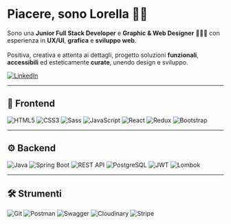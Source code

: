 # Piacere, sono Lorella 👋🏻

Sono una **Junior Full Stack Developer** e **Graphic & Web Designer** 👩🏻‍💻 con esperienza in **UX/UI**, **grafica** e **sviluppo web**.  
<br>Positiva, creativa e attenta ai dettagli, progetto soluzioni **funzionali**, **accessibili** ed esteticamente **curate**, unendo design e sviluppo.

[![LinkedIn](https://img.shields.io/badge/LinkedIn-0077B5?style=for-the-badge&logo=linkedin&logoColor=white)](https://www.linkedin.com/in/lorella-marino)

---

## 🎨 Frontend

![HTML5](https://img.shields.io/badge/HTML5-E34F26?style=for-the-badge&logo=html5&logoColor=white)
![CSS3](https://img.shields.io/badge/CSS3-1572B6?style=for-the-badge&logo=css3&logoColor=white)
![Sass](https://img.shields.io/badge/Sass-CC6699?style=for-the-badge&logo=sass&logoColor=white)
![JavaScript](https://img.shields.io/badge/JavaScript-F7DF1E?style=for-the-badge&logo=javascript&logoColor=black)
![React](https://img.shields.io/badge/React-61DAFB?style=for-the-badge&logo=react&logoColor=black)
![Redux](https://img.shields.io/badge/Redux-764ABC?style=for-the-badge&logo=redux&logoColor=white)
![Bootstrap](https://img.shields.io/badge/Bootstrap-7952B3?style=for-the-badge&logo=bootstrap&logoColor=white)

---

## ⚙️ Backend

![Java](https://img.shields.io/badge/Java-ED8B00?style=for-the-badge&logo=openjdk&logoColor=white)
![Spring Boot](https://img.shields.io/badge/Spring_Boot-6DB33F?style=for-the-badge&logo=springboot&logoColor=white)
![REST API](https://img.shields.io/badge/API-005571?style=for-the-badge&logo=apachespark&logoColor=white)
![PostgreSQL](https://img.shields.io/badge/PostgreSQL-4169E1?style=for-the-badge&logo=postgresql&logoColor=white)
![JWT](https://img.shields.io/badge/JWT-000000?style=for-the-badge&logo=jsonwebtokens&logoColor=white)
![Lombok](https://img.shields.io/badge/Lombok-%23FF5959?style=for-the-badge&logo=lombok&logoColor=white)

---

## 🛠 Strumenti

![Git](https://img.shields.io/badge/Git-F05032?style=for-the-badge&logo=git&logoColor=white)
![Postman](https://img.shields.io/badge/Postman-FF6C37?style=for-the-badge&logo=postman&logoColor=white)
![Swagger](https://img.shields.io/badge/Swagger-85EA2D?style=for-the-badge&logo=swagger&logoColor=black)
![Cloudinary](https://img.shields.io/badge/Cloudinary-3448C5?style=for-the-badge&logo=cloudinary&logoColor=white)
![Stripe](https://img.shields.io/badge/Stripe-008CDD?style=for-the-badge&logo=stripe&logoColor=white)
